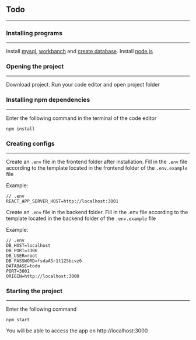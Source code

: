 ## Todo
---

### Installing programs
---
Install [mysql](https://dev.mysql.com/doc/refman/8.0/en/installing.html),
[workbanch](https://docs.oracle.com/cd/E19078-01/mysql/mysql-workbench/wb-installing.html)
and [create database](https://docs.oracle.com/cd/E19078-01/mysql/mysql-workbench/wb-getting-started-tutorial.html).
Install [node.js](https://nodejs.org/en/download/)

### Opening the project
---
Download project. Run your code editor and open project folder

### Installing npm dependencies
---

Enter the following command in the terminal of the code editor
```
npm install
```
### Creating configs
---

Create an `.env` file in the frontend folder after installation.
Fill in the `.env` file according to the template located in the frontend folder of the `.env.example` file

Example:
```
// .env
REACT_APP_SERVER_HOST=http://localhost:3001
```

Create an `.env` file in the backend folder.
Fill in the .env file according to the template located in the backend folder of the `.env.example` file

Example:
```
// .env
DB_HOST=localhost
DB_PORT=3306
DB_USER=root
DB_PASSWORD=fsdaASr1t125bcvz6
DATABASE=todo
PORT=3001
ORIGIN=http://localhost:3000
```

### Starting the project
---
Enter the following command
```
npm start
```

You will be able to access the app on http://localhost:3000